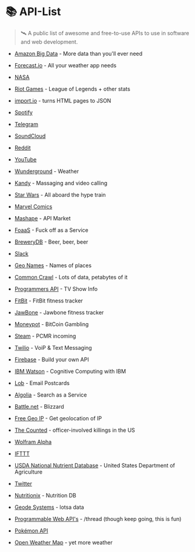 # 📚 API-List

> 🛰️ A public list of awesome and free-to-use APIs to use in software and web development.

- [Amazon Big Data](https://aws.amazon.com/public-data-sets/) - More data than you'll ever need

- [Forecast.io](https://developer.forecast.io/) - All your weather app needs

- [NASA](https://data.nasa.gov/developer)

- [Riot Games](https://developer.riotgames.com/) - League of Legends + other stats

- [import.io](https://import.io) - turns HTML pages to JSON

- [Spotify](https://developer.spotify.com/web-api/)

- [Telegram](https://core.telegram.org/)

- [SoundCloud](https://developers.soundcloud.com/docs/api/guide)

- [Reddit](https://www.reddit.com/dev/api)

- [YouTube](https://developers.google.com/youtube/)

- [Wunderground](http://www.wunderground.com/weather/api/) - Weather

- [Kandy](https://developer.kandy.io/) - Massaging and video calling

- [Star Wars](https://swapi.co/) - All aboard the hype train

- [Marvel Comics](http://developer.marvel.com/)

- [Mashape](https://market.mashape.com/) - API Market

- [FoaaS](http://www.foaas.com) - Fuck off as a Service

- [BreweryDB](http://www.brewerydb.com/browse) - Beer, beer, beer

- [Slack](https://api.slack.com/web)

- [Geo Names](http://www.geonames.org/) - Names of places

- [Common Crawl](http://commoncrawl.org/) - Lots of data, petabytes of it

- [Programmers API](http://thetvdb.com/wiki/index.php?title=Programmers_API) - TV Show Info

- [FitBit](https://dev.fitbit.com/eu) - FitBit fitness tracker

- [JawBone](https://jawbone.com/up/developer/) - Jawbone fitness tracker

- [Moneypot](https://www.moneypot.com/api-docs) - BitCoin Gambling

- [Steam](https://steamcommunity.com/dev) - PCMR incoming

- [Twilio](https://www.twilio.com/) - VoiP & Text Messaging

- [Firebase](https://www.firebase.com/) - Build your own API

- [IBM Watson](https://www.ibm.com/smarterplanet/us/en/ibmwatson/developercloud/apis/) - Cognitive Computing with IBM

- [Lob](https://lob.com/) - Email Postcards

- [Algolia](https://www.algolia.com/) - Search as a Service

- [Battle.net](https://dev.battle.net/) - Blizzard

- [Free Geo IP](https://freegeoip.net/?q=195.144.39.218) - Get geolocation of IP

- [The Counted](http://thecountedapi.com/) - officer-involved killings in the US

- [Wolfram Alpha](http://products.wolframalpha.com/api/)

- [IFTTT](https://ifttt.com/)

- [USDA National Nutrient Database](http://ndb.nal.usda.gov/ndb/api/doc) - United States Department of Agriculture

- [Twitter](https://dev.twitter.com/rest/public)

- [Nutritionix](http://www.nutritionix.com/business/api) - Nutrition DB

- [Geode Systems](http://geodesystems.com/repository/search/textform?show_providers=true) - lotsa data

- [Programmable Web API's](http://www.programmableweb.com/apis) - /thread (though keep going, this is fun)

- [Pokémon API](http://pokeapi.co/)

- [Open Weather Map](http://openweathermap.org/) - yet more weather
